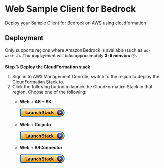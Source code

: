 # Web Sample Client for Bedrock

Deploy your Sample Client for Bedrock on AWS using cloudformation

## Deployment

Only supports regions where Amazon Bedrock is available (such as `us-west-2`). The deployment will take approximately **3-5 minutes** 🕒.

**Step 1: Deploy the CloudFormation stack**

1. Sign in to AWS Management Console, switch to the region to deploy the CloudFormation Stack to.
2. Click the following button to launch the CloudFormation Stack in that region. Choose one of the following:
   - **Web + AK + SK**

     [![Launch Stack](../assets/launch-stack.png)](https://console.aws.amazon.com/cloudformation/home#/stacks/create/template?stackName=SampleClientForBedrockWeb&templateURL=https://sample-client-for-bedrock-clouformation.s3.us-west-2.amazonaws.com/BRClientWebDeploy.json)

   - **Web + Cognito**

     [![Launch Stack](../assets/launch-stack.png)](https://console.aws.amazon.com/cloudformation/home#/stacks/create/template?stackName=SampleClientForBedrockWeb&templateURL=https://sample-client-for-bedrock-clouformation.s3.us-west-2.amazonaws.com/BRClientWebDeployCognito.json)

   - **Web + BRConnector**

     [![Launch Stack](../assets/launch-stack.png)](https://console.aws.amazon.com/cloudformation/home#/stacks/create/template?stackName=SampleClientForBedrockBRConnector&templateURL=https://sample-client-for-bedrock-clouformation.s3.us-west-2.amazonaws.com/quick-build-brconnector.yaml)
